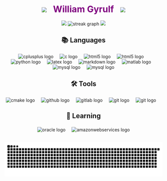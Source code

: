 <div align="center" style="color: purple">
  <h1>
    <a href="https://willegyr.github.io/" style="text-decoration: none; color: inherit;">
      <img src="https://user-images.githubusercontent.com/74038190/213844263-a8897a51-32f4-4b3b-b5c2-e1528b89f6f3.png" width="50px" /> &nbsp; William Gyrulf &nbsp; <img src="https://user-images.githubusercontent.com/74038190/213844263-a8897a51-32f4-4b3b-b5c2-e1528b89f6f3.png" width="50px" />
    </a>
  </h1>
</div>

<div align="center">
  <img src="https://github-readme-stats.vercel.app/api/top-langs?username=WilleGyr&locale=en&hide_title=false&layout=compact&card_width=320&langs_count=5&theme=material-palenight&hide_border=false&cache_seconds=1800" height="150">
  <img src="https://streak-stats.vercel.app?user=WilleGyr&locale=en&mode=daily&theme=material-palenight&hide_border=false&border_radius=5&order=3" height="150" alt="streak graph"/>
  <a href="https://github.com/WilleGyr/Spotify_Wrapped">
    <img src="https://github-readme-stats.vercel.app/api/pin/?username=WilleGyr&repo=Spotify_Wrapped&theme=material-palenight&hide_border=false" width="400">
  </a>
</div>


###

<h2 align="center">📚 Languages</h2>

###

<div align="center">
  <img src="https://cdn.jsdelivr.net/gh/devicons/devicon/icons/cplusplus/cplusplus-original.svg" height="40" alt="cplusplus logo"  />
  <img width="12" />
  <img src="https://cdn.jsdelivr.net/gh/devicons/devicon/icons/c/c-original.svg" height="40" alt="c logo"  />
  <img width="12" />
  <img src="https://cdn.jsdelivr.net/gh/devicons/devicon/icons/html5/html5-original.svg" height="40" alt="html5 logo"  />
  <img width="12" />
  <img src="https://cdn.jsdelivr.net/gh/devicons/devicon/icons/css3/css3-original.svg" height="40" alt="html5 logo"  />
  <img width="12" />
  <img src="https://cdn.jsdelivr.net/gh/devicons/devicon/icons/python/python-original.svg" height="40" alt="python logo"  />
  <img width="12" />
  <img src="https://cdn.simpleicons.org/latex/008080" height="40" alt="latex logo"  />
  <img width="12" />
  <img src="https://skillicons.dev/icons?i=md" height="40" alt="markdown logo"  />
  <img width="12" />
  <img src="https://cdn.jsdelivr.net/gh/devicons/devicon/icons/matlab/matlab-original.svg" height="40" alt="matlab logo"  />
  <img width="12" />
  <img src="https://cdn.simpleicons.org/mysql/4479A1" height="40" alt="mysql logo"  />
  <img width="12" />
  <img src="https://cdn.simpleicons.org/sqlite/4479A1" height="40" alt="mysql logo"  />
</div>

###

<h2 align="center">🛠 Tools</h2>

###

<div align="center">
  <img src="https://cdn.jsdelivr.net/gh/devicons/devicon/icons/cmake/cmake-original.svg" height="40" alt="cmake logo"  />
  <img width="12" />
  <img src="https://skillicons.dev/icons?i=github" height="40" alt="github logo"  />
  <img width="12" />
  <img src="https://cdn.jsdelivr.net/gh/devicons/devicon/icons/gitlab/gitlab-original.svg" height="40" alt="gitlab logo"  />
  <img width="12" />
  <img src="https://skillicons.dev/icons?i=git" height="40" alt="git logo"  />
  <img width="12" />
  <img src="https://skillicons.dev/icons?i=qt" height="40" alt="git logo"  />
  <img width="12" />
</div>

###

<h2 align="center">📖 Learning</h2>

###

<div align="center">
  <img src="https://cdn.simpleicons.org/oracle/F80000" height="40" alt="oracle logo"  />
  <img width="12" />
  <img src="https://skillicons.dev/icons?i=aws" height="40" alt="amazonwebservices logo"  />
</div>

<br clear="both">
<p align="center">
  <img src="https://raw.githubusercontent.com/WilleGyr/WilleGyr/output/snake.svg" alt="Snake animation" />
</p>

###
